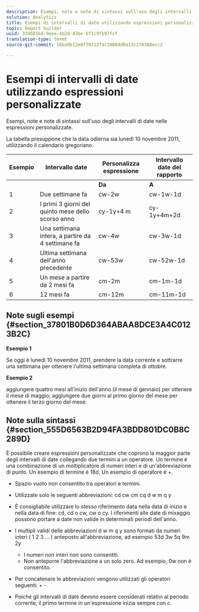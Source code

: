 ```yaml
---
description: Esempi, note e note di sintassi sull'uso degli intervalli di date nelle espressioni personalizzate.
solution: Analytics
title: Esempi di intervalli di date utilizzando espressioni personalizzate
topic: Report builder
uuid: 3f46816d-9eee-4b2d-83be-bf1c9fb97fcf
translation-type: tm+mt
source-git-commit: 16ba0b12e0f70112f4c10804d0a13c278388ecc2

---
```



# Esempi di intervalli di date utilizzando espressioni personalizzate

Esempi, note e note di sintassi sull'uso degli intervalli di date nelle espressioni personalizzate.

La tabella presuppone che la data odierna sia lunedì 10 novembre 2011, utilizzando il calendario gregoriano.

| Esempio  | Intervallo date | Personalizza espressione | Intervallo date del rapporto |
|---|---|---|---|
|  |  | **Da** | **A** |  |
| 1 | Due settimane fa | cw-2w | cw-1w-1d | Da 26 ott a 1 nov |
| 2 | I primi 3 giorni del quinto mese dello scorso anno | cy-1y+4 m | cy-1y+4m+2d | dal 1o maggio al 3 maggio 2010 |
| 3 | Una settimana intera, a partire da 4 settimane fa | cw-4w | cw-3w-1d | 12 ott-18 ott |
| 4 | Ultima settimana dell'anno precedente | cw-53w | cw-52w-1d | Nov. - 9 Nov. 2010 |
| 5 | Un mese a partire da 2 mesi fa | cm-2m | cm-1m-1d | 1 settembre al 30 settembre |
| 6 | 12 mesi fa | cm-12m | cm-11m-1d | dal 1 o novembre al 30 novembre 2010 |

## Note sugli esempi {#section_37801B0D6D364ABAA8DCE3A4C0123B2C}

**Esempio 1**

Se oggi è lunedì 10 novembre 2011, prendere la data corrente e sottrarre una settimana per ottenere l'ultima settimana completa di ottobre.

**Esempio 2**

aggiungere quattro mesi all'inizio dell'anno (il mese di gennaio) per ottenere il mese di maggio; aggiungere due giorni al primo giorno del mese per ottenere il terzo giorno del mese.

## Note sulla sintassi {#section_555D6563B2D94FA3BDD801DC0B8C289D}

È possibile creare espressioni personalizzate che coprono la maggior parte degli intervalli di date collegando due termini a un operatore. Un termine è una combinazione di un moltiplicatore di numeri interi e di un'abbreviazione di punto. Un esempio di termine è 18d. Un esempio di operatore è +.

* Spazio vuoto non consentito tra operatori e termini.
* Utilizzate solo le seguenti abbreviazioni: cd cw cm cq d w m q y
* È consigliabile utilizzare lo stesso riferimento data nella data di inizio e nella data di fine: cd, cd o cw, cw o cy. I riferimenti alle date di mixaggio possono portare a date non valide in determinati periodi dell'anno.
* I multipli validi delle abbreviazioni d w m q y sono formati da numeri interi ( 1 2 3 ... ) anteposto all'abbreviazione, ad esempio 53d 3w 5q 9m 2y

   * I numeri non interi non sono consentiti.
   * Non anteporre l'abbreviazione a un solo zero. Ad esempio, 0w non è consentito.

* Per concatenare le abbreviazioni vengono utilizzati gli operatori seguenti: + -
* Poiché gli intervalli di date devono essere considerati relativi al periodo corrente, il primo termine in un'espressione inizia sempre con c.

